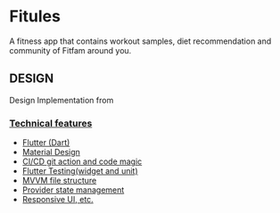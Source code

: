 # Fitules

A fitness app that contains workout samples, diet recommendation and community of Fitfam around you.

## DESIGN
Design Implementation from <a href="https://www.figma.com/file/ybbK8hHQlOdi9ZicytCPEh/FITULES?node-id=9-9445&t=4dCJc2KxgJmrZ1ie-0">

### Technical features
- Flutter (Dart)
- Material Design
- CI/CD git action and code magic
- Flutter Testing(widget and unit)
- MVVM file structure
- Provider state management
- Responsive UI, etc.


